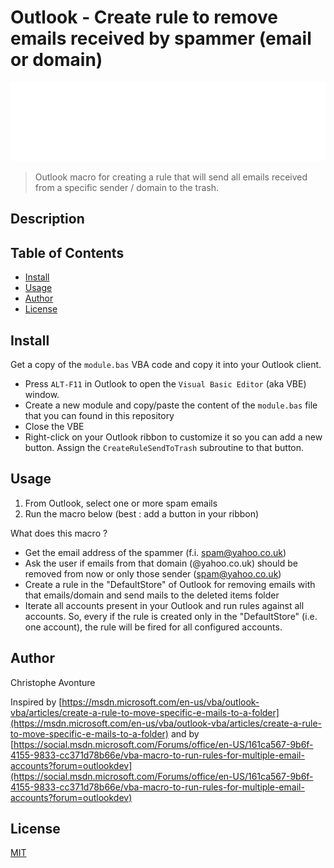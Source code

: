 # Outlook - Create rule to remove emails received by spammer (email or domain)

![Banner](./banner.svg)

> Outlook macro for creating a rule that will send all emails received from a specific sender / domain to the trash.

## Description

## Table of Contents

- [Install](#install)
- [Usage](#usage)
- [Author](#author)
- [License](#license)

## Install

Get a copy of the `module.bas` VBA code and copy it into your Outlook client.

- Press `ALT-F11` in Outlook to open the `Visual Basic Editor` (aka VBE) window.
- Create a new module and copy/paste the content of the `module.bas` file that you can found in this repository
- Close the VBE
- Right-click on your Outlook ribbon to customize it so you can add a new button. Assign the `CreateRuleSendToTrash` subroutine to that button.

## Usage

1. From Outlook, select one or more spam emails
2. Run the macro below (best : add a button in your ribbon)

What does this macro ?

- Get the email address of the spammer (f.i. spam@yahoo.co.uk)
- Ask the user if emails from that domain (@yahoo.co.uk) should be removed from now or only those sender (spam@yahoo.co.uk)
- Create a rule in the "DefaultStore" of Outlook for removing emails with that emails/domain and send mails to the deleted items folder
- Iterate all accounts present in your Outlook and run rules against all accounts. So, every if the rule is created only in the "DefaultStore" (i.e. one account), the rule will be fired for all configured accounts.

## Author

Christophe Avonture

Inspired by [https://msdn.microsoft.com/en-us/vba/outlook-vba/articles/create-a-rule-to-move-specific-e-mails-to-a-folder](https://msdn.microsoft.com/en-us/vba/outlook-vba/articles/create-a-rule-to-move-specific-e-mails-to-a-folder) and by
[https://social.msdn.microsoft.com/Forums/office/en-US/161ca567-9b6f-4155-9833-cc371d78b66e/vba-macro-to-run-rules-for-multiple-email-accounts?forum=outlookdev](https://social.msdn.microsoft.com/Forums/office/en-US/161ca567-9b6f-4155-9833-cc371d78b66e/vba-macro-to-run-rules-for-multiple-email-accounts?forum=outlookdev)

## License

[MIT](LICENSE)
